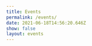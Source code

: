 ```yaml
---
title: Events
permalink: /events/
date: 2021-06-18T14:56:20.646Z
show: false
layout: events
---
```

